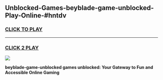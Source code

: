 
## Unblocked-Games-beyblade-game-unblocked-Play-Online-#hntdv
<h3>
<a href="https://premium.freeplayer.one?title=beyblade-game-unblocked&ref=27F">CLICK TO PLAY</a></h3>
<hr>

<h3>
<a href="https://premium.freeplayer.one?title=beyblade-game-unblocked&ref=27F">CLICK 2 PLAY</a>
  
</h3>

<a href="https://premium.freeplayer.one?title=beyblade-game-unblocked&ref=27F"><img src="https://clearcache.store/games.png"></a>


**beyblade-game-unblocked games unblocked: Your Gateway to Fun and Accessible Online Gaming**

